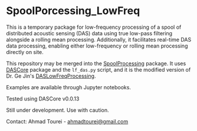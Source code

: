# SpoolPorcessing_LowFreq
This is a temporary package for low-frequency processing of a spool of distributed acoustic sensing (DAS) data using true low-pass filtering alongside a rolling mean processing. Additionally, it facilitates real-time DAS data processing, enabling either low-frequency or rolling mean processing directly on site.

This repository may be merged into the [SpoolProcessing](https://github.com/DASDAE/SpoolProcessing) package. It uses [DASCore](https://dascore.org/) package and the ```lf_das.py``` script, and it is the modified version of Dr. Ge Jin's [DASLowFreqProcessing](https://github.com/DASDAE/DASLowFreqProcessing). 

Examples are available through Jupyter notebooks.

Tested using DASCore v0.0.13

Still under development. Use with caution.

Contact: Ahmad Tourei - ahmadtourei@gmail.com
